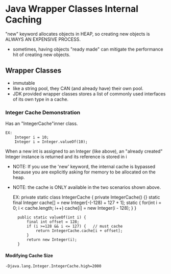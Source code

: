 # Java Wrapper Classes Internal Caching

"new" keyword allocates objects in HEAP, so creating new objects is ALWAYS AN EXPENSIVE PROCESS.
- sometimes, having objects "ready made" can mitigate the performance hit of creating new objects.

## Wrapper Classes
- immutable
- like a string pool, they CAN (and already have) their own pool. 
- JDK provided wrapper classes stores a list of commonly used interfaces of its own type in a cache. 

### Integer Cache Demonstration

Has an "IntegerCache"inner class. 

    
    EX:
        Integer i = 10;
        Integer i = Integer.valueOf(10);
        
When a new int is assigned to an Integer (like above), an "already created" Integer instance is 
returned and its reference is stored in i
- NOTE: If you use the 'new' keyword, the internal cache is bypassed because you are explicitly 
asking for memory to be allocated on the heap. 
- NOTE: the cache is ONLY available in the two scenarios shown above. 


    EX:
        private static class IntegerCache  {
            private IntegerCache() {}
            static final Integer cache[] = new Integer[-(-128) + 127 + 1];
            static {
                for(int i = 0; i < cache.length; i++)
                    cache[i] = new Integer(i - 128);
            }
        }
        
        public static valueOf(int i) {
            final int offset = 128;
            if (i >=128 && i <= 127) {   // must cache
                return IntegerCache.cache[i + offset];
            }
            return new Integer(i);
        }
        
#### Modifying  Cache Size

    -Djava.lang.Integer.IntegerCache.high=2000
